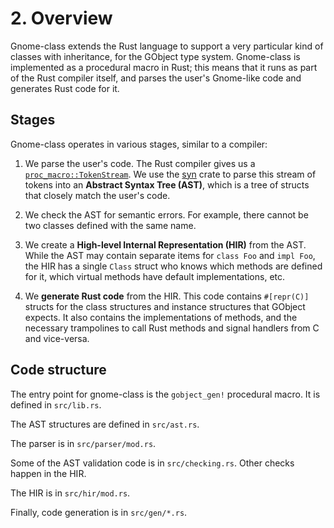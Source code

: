 # 2. Overview

Gnome-class extends the Rust language to support a very particular
kind of classes with inheritance, for the GObject type system.
Gnome-class is implemented as a procedural macro in Rust; this means
that it runs as part of the Rust compiler itself, and parses the
user's Gnome-like code and generates Rust code for it.

## Stages

Gnome-class operates in various stages, similar to a compiler:

1. We parse the user's code.  The Rust compiler gives us a
   [`proc_macro::TokenStream`][TokenStream].  We use the [syn] crate
   to parse this stream of tokens into an **Abstract Syntax Tree (AST)**,
   which is a tree of structs that closely match the user's code.
   
1. We check the AST for semantic errors.  For example, there cannot be
   two classes defined with the same name.
   
1. We create a **High-level Internal Representation (HIR)** from the
   AST.  While the AST may contain separate items for `class Foo` and
   `impl Foo`, the HIR has a single `Class` struct who knows which
   methods are defined for it, which virtual methods have default
   implementations, etc.
   
1. We **generate Rust code** from the HIR.  This code contains
   `#[repr(C)]` structs for the class structures and instance
   structures that GObject expects.  It also contains the
   implementations of methods, and the necessary trampolines to call
   Rust methods and signal handlers from C and vice-versa.
   
## Code structure

The entry point for gnome-class is the `gobject_gen!` procedural
macro.  It is defined in `src/lib.rs`.

The AST structures are defined in `src/ast.rs`.

The parser is in `src/parser/mod.rs`.

Some of the AST validation code is in `src/checking.rs`.  Other checks
happen in the HIR.

The HIR is in `src/hir/mod.rs`.

Finally, code generation is in `src/gen/*.rs`.

[TokenStream]: https://doc.rust-lang.org/proc_macro/struct.TokenStream.html
[syn]: https://github.com/dtolnay/syn/
